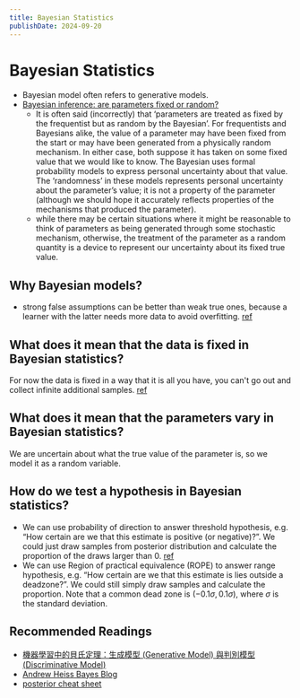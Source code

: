 ```yaml
---
title: Bayesian Statistics
publishDate: 2024-09-20
---
```


# Bayesian Statistics

- Bayesian model often refers to generative models.
- [Bayesian inference: are parameters fixed or random?](https://thestatsgeek.com/2015/04/22/bayesian-inference-are-parameters-fixed-or-random/)
  - It is often said (incorrectly) that ‘parameters are treated as fixed by the frequentist but as random by the Bayesian’. For frequentists and Bayesians alike, the value of a parameter may have been fixed from the start or may have been generated from a physically random mechanism. In either case, both suppose it has taken on some fixed value that we would like to know. The Bayesian uses formal probability models to express personal uncertainty about that value. The ‘randomness’ in these models represents personal uncertainty about the parameter’s value; it is not a property of the parameter (although we should hope it accurately reflects properties of the mechanisms that produced the parameter).
  - while there may be certain situations where it might be reasonable to think of parameters as being generated through some stochastic mechanism, otherwise, the treatment of the parameter as a random quantity is a device to represent our uncertainty about its fixed true value.

## Why Bayesian models?

- strong false assumptions can be better than weak true ones, because a learner with the latter needs more data to avoid overfitting. [ref](https://dl.acm.org/doi/pdf/10.1145/2347736.2347755)

## What does it mean that the data is fixed in Bayesian statistics?

For now the data is fixed in a way that it is all you have, you can't go out and collect infinite additional samples. [ref](https://evalf21.classes.andrewheiss.com/resource/bayes/#confidence-intervals-vs-credible-intervals)

## What does it mean that the parameters vary in Bayesian statistics?

We are uncertain about what the true value of the parameter is, so we model it as a random variable.

## How do we test a hypothesis in Bayesian statistics?

- We can use probability of direction to answer threshold hypothesis, e.g. “How certain are we that this estimate is positive (or negative)?”. We could just draw samples from posterior distribution and calculate the proportion of the draws larger than 0. [ref](https://evalf21.classes.andrewheiss.com/resource/bayes/#probability-of-direction)
- We can use Region of practical equivalence (ROPE) to answer range hypothesis, e.g. “How certain are we that this estimate is lies outside a deadzone?”. We could still simply draw samples and calculate the proportion. Note that a common dead zone is $(-0.1\sigma, 0.1\sigma)$, where $\sigma$ is the standard deviation.

## Recommended Readings

- [機器學習中的貝氏定理：生成模型 (Generative Model) 與判別模型 (Discriminative Model)](https://taweihuang.hpd.io/2017/03/21/mlbayes/)
- [Andrew Heiss Bayes Blog](https://www.andrewheiss.com/blog/)
- [posterior cheat sheet](https://www.andrewheiss.com/blog/2022/09/26/guide-visualizing-types-posteriors/images/posterior-predictions-cheat-sheet_v2-0.pdf)
